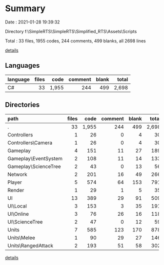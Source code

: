# Summary

Date : 2021-01-28 19:39:32

Directory f:\SimpleRTS\SimpleRTS\Simplified_RTS\Assets\Scripts

Total : 33 files,  1955 codes, 244 comments, 499 blanks, all 2698 lines

[details](details.md)

## Languages
| language | files | code | comment | blank | total |
| :--- | ---: | ---: | ---: | ---: | ---: |
| C# | 33 | 1,955 | 244 | 499 | 2,698 |

## Directories
| path | files | code | comment | blank | total |
| :--- | ---: | ---: | ---: | ---: | ---: |
| . | 33 | 1,955 | 244 | 499 | 2,698 |
| Controllers | 1 | 26 | 0 | 4 | 30 |
| Controllers\Camera | 1 | 26 | 0 | 4 | 30 |
| Gameplay | 4 | 151 | 11 | 27 | 189 |
| Gameplay\EventSystem | 2 | 108 | 11 | 14 | 133 |
| Gameplay\ScienceTree | 2 | 43 | 0 | 13 | 56 |
| Network | 2 | 201 | 16 | 49 | 266 |
| Player | 5 | 574 | 64 | 153 | 791 |
| Render | 1 | 29 | 1 | 5 | 35 |
| UI | 13 | 389 | 29 | 91 | 509 |
| UI\Local | 3 | 153 | 3 | 35 | 191 |
| UI\Online | 3 | 76 | 26 | 16 | 118 |
| UI\ScienceTree | 2 | 47 | 0 | 12 | 59 |
| Units | 7 | 585 | 123 | 170 | 878 |
| Units\Melee | 1 | 90 | 29 | 27 | 146 |
| Units\RangedAttack | 2 | 193 | 51 | 58 | 302 |

[details](details.md)